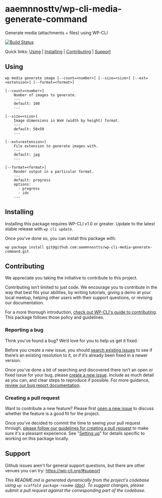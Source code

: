 aaemnnosttv/wp-cli-media-generate-command
=========================================

Generate media (attachments + files) using WP-CLI

[![Build Status](https://travis-ci.org/aaemnnosttv/wp-cli-media-generate-command.svg?branch=master)](https://travis-ci.org/aaemnnosttv/wp-cli-media-generate-command)

Quick links: [Using](#using) | [Installing](#installing) | [Contributing](#contributing) | [Support](#support)

## Using

~~~
wp media generate image [--count=<number>] [--size=<size>] [--ext=<extension>] [--format=<format>]
~~~

	[--count=<number>]
		Number of images to generate.
		---
		default: 100
		---

	[--size=<size>]
		Image dimensions in WxH (width by height) format.
		---
		default: 50x50
		---

	[--ext=<extension>]
		File extension to generate images with.
		---
		default: jpg
		---

	[--format=<format>]
		Render output in a particular format.
		---
		default: progress
		options:
		  - progress
		  - ids
		---

## Installing

Installing this package requires WP-CLI v1.0 or greater. Update to the latest stable release with `wp cli update`.

Once you've done so, you can install this package with:

    wp package install git@github.com:aaemnnosttv/wp-cli-media-generate-command.git

## Contributing

We appreciate you taking the initiative to contribute to this project.

Contributing isn’t limited to just code. We encourage you to contribute in the way that best fits your abilities, by writing tutorials, giving a demo at your local meetup, helping other users with their support questions, or revising our documentation.

For a more thorough introduction, [check out WP-CLI's guide to contributing](https://make.wordpress.org/cli/handbook/contributing/). This package follows those policy and guidelines.

### Reporting a bug

Think you’ve found a bug? We’d love for you to help us get it fixed.

Before you create a new issue, you should [search existing issues](https://github.com/aaemnnosttv/wp-cli-media-generate-command/issues?q=label%3Abug%20) to see if there’s an existing resolution to it, or if it’s already been fixed in a newer version.

Once you’ve done a bit of searching and discovered there isn’t an open or fixed issue for your bug, please [create a new issue](https://github.com/aaemnnosttv/wp-cli-media-generate-command/issues/new). Include as much detail as you can, and clear steps to reproduce if possible. For more guidance, [review our bug report documentation](https://make.wordpress.org/cli/handbook/bug-reports/).

### Creating a pull request

Want to contribute a new feature? Please first [open a new issue](https://github.com/aaemnnosttv/wp-cli-media-generate-command/issues/new) to discuss whether the feature is a good fit for the project.

Once you've decided to commit the time to seeing your pull request through, [please follow our guidelines for creating a pull request](https://make.wordpress.org/cli/handbook/pull-requests/) to make sure it's a pleasant experience. See "[Setting up](https://make.wordpress.org/cli/handbook/pull-requests/#setting-up)" for details specific to working on this package locally.

## Support

Github issues aren't for general support questions, but there are other venues you can try: https://wp-cli.org/#support


*This README.md is generated dynamically from the project's codebase using `wp scaffold package-readme` ([doc](https://github.com/wp-cli/scaffold-package-command#wp-scaffold-package-readme)). To suggest changes, please submit a pull request against the corresponding part of the codebase.*
